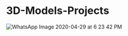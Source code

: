 # 3D-Models-Projects
![WhatsApp Image 2020-04-29 at 6 23 42 PM](https://user-images.githubusercontent.com/63459370/119228770-21842780-bb32-11eb-8ec1-b0edbda0df01.jpeg)
